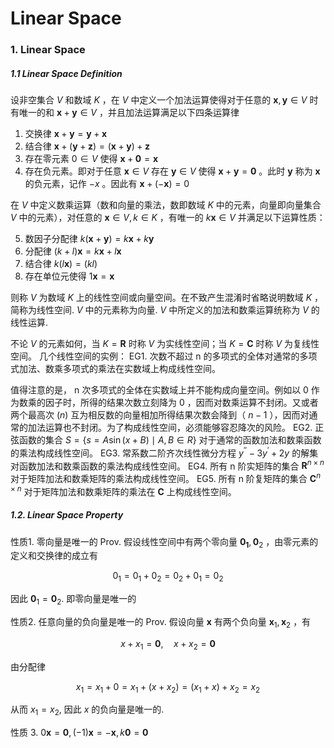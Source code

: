 # Linear Space

### 1. Linear Space

##### 1.1 Linear Space Definition

设非空集合 $V$ 和数域 $K$ ，在 $V$ 中定义一个加法运算使得对于任意的 $\boldsymbol{x}, \boldsymbol{y} \in V$ 时有唯一的和 $\boldsymbol{x}+\boldsymbol{y} \in V$ ，并且加法运算满足以下四条运算律

1. 交换律 $\boldsymbol{x}+\boldsymbol{y}=\boldsymbol{y}+\boldsymbol{x}$
2. 结合律 $\boldsymbol{x}+(\boldsymbol{y}+\mathbf{z})=(\boldsymbol{x}+\boldsymbol{y})+\boldsymbol{z}$
3. 存在零元素 $0 \in V$ 使得 $\boldsymbol{x}+\mathbf{0}=\boldsymbol{x}$
4. 存在负元素。即对于任意 $\boldsymbol{x} \in V$ 存在 $\boldsymbol{y} \in V$ 使得 $\boldsymbol{x}+\boldsymbol{y}=\mathbf{0}$ 。此时 $\boldsymbol{y}$ 称为 $\boldsymbol{x}$ 的负元素，记作 $-x$ 。因此有 $\boldsymbol{x}+(-\boldsymbol{x})=0$

在 $V$ 中定义数乘运算（数和向量的乘法，数即数域 $K$ 中的元素，向量即向量集合 $V$ 中的元素），对任意的 $\boldsymbol{x} \in V, k \in K$ ，有唯一的 $k \boldsymbol{x} \in V$ 并满足以下运算性质：

5. 数因子分配律 $k(\boldsymbol{x}+\boldsymbol{y})=k \boldsymbol{x}+k \boldsymbol{y}$
6. 分配律 $(k+l) \boldsymbol{x}=k \boldsymbol{x}+l \boldsymbol{x}$
7. 结合律 $k(l \boldsymbol{x})=(k l)$
8. 存在单位元使得 $1 \boldsymbol{x}=\boldsymbol{x}$

则称 $V$ 为数域 $K$ 上的线性空间或向量空间。在不致产生混淆时省略说明数域 $K$ ，简称为线性空间. $V$ 中的元素称为向量. $V$ 中所定义的加法和数乘运算统称为 $V$ 的线性运算.

不论 $V$ 的元素如何，当 $K=\mathbf{R}$ 时称 $V$ 为实线性空间；当 $K=\mathbf{C}$ 时称 $V$ 为复线性空间。
几个线性空间的实例：
EG1. 次数不超过 n 的多项式的全体对通常的多项式加法、数乘多项式的乘法在实数域上构成线性空间。

值得注意的是， n 次多项式的全体在实数域上并不能构成向量空间。例如以 0 作为数乘的因子时，所得的结果次数立刻降为 0 ，因而对数乘运算不封闭。又或者两个最高次 $(n)$ 互为相反数的向量相加所得结果次数会降到（ $n-1$ ），因而对通常的加法运算也不封闭。为了构成线性空间，必须能够容忍降次的风险。
EG2. 正弦函数的集合 $S=\{s=A \sin (x+B) \mid A, B \in R\}$ 对于通常的函数加法和数乘函数的乘法构成线性空间。
EG3. 常系数二阶齐次线性微分方程 $y^{\prime \prime}-3 y^{\prime}+2 y$ 的解集对函数加法和数乘函数的乘法构成线性空间。
EG4. 所有 n 阶实矩阵的集合 $\mathbf{R}^{n \times n}$ 对于矩阵加法和数乘矩阵的乘法构成线性空间。
EG5. 所有 n 阶复矩阵的集合 $\mathbf{C}^{n \times n}$ 对于矩阵加法和数乘矩阵的乘法在 $\mathbf{C}$ 上构成线性空间。

##### 1.2. Linear Space Property

性质1. 零向量是唯一的
Prov. 假设线性空间中有两个零向量 $\mathbf{0}_{\mathbf{1}}, \mathbf{0}_{2}$ ，由零元素的定义和交换律的成立有

$$
0_{1}=0_{1}+0_{2}=0_{2}+0_{1}=0_{2}
$$

因此 $\mathbf{0}_{1}=\mathbf{0}_{2}$. 即零向量是唯一的

性质2. 任意向量的负向量是唯一的
Prov. 假设向量 $\boldsymbol{x}$ 有两个负向量 $\boldsymbol{x}_{1}, \boldsymbol{x}_{2}$ ，有

$$
x+x_{1}=\mathbf{0}, \quad x+x_{2}=\mathbf{0}
$$

由分配律

$$
x_{1}=x_{1}+0=x_{1}+\left(x+x_{2}\right)=\left(x_{1}+x\right)+x_{2}=x_{2}
$$

从而 $x_{1}=x_{2}$, 因此 $x$ 的负向量是唯一的.

性质 3. $0 \boldsymbol{x}=\mathbf{0},(-1) \boldsymbol{x}=-\boldsymbol{x}, k \mathbf{0}=\mathbf{0}$
